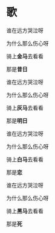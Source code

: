 # 歌

谁在远方哭泣呀

为什么那么伤心呀

骑上**金马**去看看

那是**昔日**



谁在远方哭泣呀

为什么那么伤心呀

骑上**灰马**去看看

那是**明日**



谁在远方哭泣呀

为什么那么伤心呀

骑上**白马**去看看

那是**恋**



谁在远方哭泣呀

为什么那么伤心呀

骑上**黑马**去看看

那是**死**

